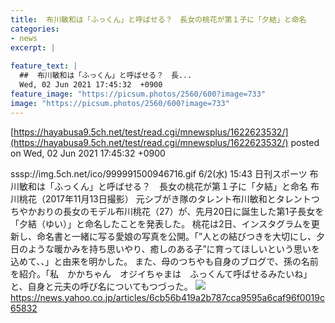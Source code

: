 ```yaml
---
title:  布川敏和は「ふっくん」と呼ばせる？　長女の桃花が第１子に「夕結」と命名  
categories:
- news
excerpt: |
  
feature_text: |
  ##  布川敏和は「ふっくん」と呼ばせる？　長...
  Wed, 02 Jun 2021 17:45:32  +0900
feature_image: "https://picsum.photos/2560/600?image=733"
image: "https://picsum.photos/2560/600?image=733"
---
```


[https://hayabusa9.5ch.net/test/read.cgi/mnewsplus/1622623532/](https://hayabusa9.5ch.net/test/read.cgi/mnewsplus/1622623532/)
posted on Wed, 02 Jun 2021 17:45:32  +0900

<!--more-->

sssp://img.5ch.net/ico/999991500946716.gif 6/2(水) 15:43 日刊スポーツ 布川敏和は「ふっくん」と呼ばせる？　長女の桃花が第１子に「夕結」と命名 布川桃花（2017年11月13日撮影） 元シブがき隊のタレント布川敏和とタレントつちやかおりの長女のモデル布川桃花（27）が、先月20日に誕生した第1子長女を「夕結（ゆい）」と命名したことを発表した。 桃花は2日、インスタグラムを更新し、命名書と一緒に写る愛娘の写真を公開。「”人との結びつきを大切にし、夕日のような暖かみを持ち思いやり、癒しのある子”に育ってほしいという思いを込めて、、」と由来を明かした。 また、母のつちやも自身のブログで、孫の名前を紹介。「私　かかちゃん　オジイちゃまは　ふっくんて呼ばせるみたいね」と、自身と元夫の呼び名についてもつづった。 ![](https://amd-pctr.c.yimg.jp/r/iwiz-amd/20210602-36020450-nksports-000-3-view.jpg) https://news.yahoo.co.jp/articles/6cb56b419a2b787cca9595a6caf96f0019c65832
